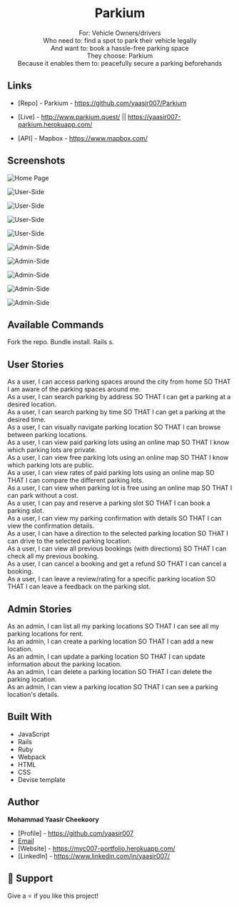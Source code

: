<h1 align="center">Parkium</h1>

<p align="center">
For:  Vehicle Owners/drivers <br>
Who need to: find a spot to park their vehicle legally <br>
And want to: book a hassle-free parking space  <br>
They choose: Parkium <br>
Because it enables them to: peacefully secure a parking beforehands 
</p>

## Links

- [Repo] - Parkium - https://github.com/yaasir007/Parkium

- [Live] - http://www.parkium.quest/ || https://yaasir007-parkium.herokuapp.com/

- [API] - Mapbox - https://www.mapbox.com/

## Screenshots

![Home Page](/screenshots/homepage.png "Home Page")

![User-Side](/screenshots/user/user-homepage.png "User-Side")

![User-Side](/screenshots/user/user-booking.png "User-Side")

![User-Side](/screenshots/user/user-confirmation.png "User-Side")

![User-Side](/screenshots/user/user-feedback.png "User-Side")

![Admin-Side](/screenshots/admin/admin-listedparking.png "Admin-Side")

![Admin-Side](/screenshots/admin/admin-parkingdetails.png "Admin-Side")

![Admin-Side](/screenshots/admin/admin-parkingbooking.png "Admin-Side")

![Admin-Side](/screenshots/admin/admi-parkingreviews.png "Admin-Side") 

![Admin-Side](/screenshots/admin/admin-newlocation.png "Admin-Side")

## Available Commands
Fork the repo.
Bundle install.
Rails s.

## User Stories
As a user, I can access parking spaces around the city from home SO THAT I am aware of the parking spaces around me.<br>
As a user, I can search parking by address SO THAT I can get a parking at a desired location.<br>
As a user, I can search parking by time SO THAT I can get a parking at the desired time.<br>
As a user, I can visually navigate parking location SO THAT I can browse between parking locations.<br>
As a user, I can view paid parking lots using an online map SO THAT I know which parking lots are private.<br>
As a user, I can view free parking lots using an online map SO THAT I know which parking lots are public.<br>
As a user, I can view rates of paid parking lots using an online map SO THAT I can compare the different parking lots.<br>
As a user, I can view when parking lot is free using an online map SO THAT I can park without a cost.<br>
As a user, I can pay and reserve a parking slot SO THAT I can book a parking slot.<br>
As a user, I can view my parking confirmation with details SO THAT I can view the confirmation details.<br>
As a user, I can have a direction to the selected parking location SO THAT I can drive to the selected parking location.<br>
As a user, I can view all previous bookings (with directions) SO THAT  I can check all my previous booking.<br>
As a user, I can cancel a booking and get a refund SO THAT I can cancel a booking.<br>
As a user, I can leave a review/rating for a specific parking location SO THAT I can leave a feedback on the parking slot.<br>
	
## Admin Stories	
As an admin, I can list all my parking locations SO THAT I can see all my parking locations for rent.<br>
As an admin, I can create a parking location SO THAT I can add a new location.	<br>
As an admin, I can update a parking location SO THAT I can update information about the parking location.<br>
As an admin, I can delete a parking location SO THAT I can delete the parking location.<br>
As an admin, I can view a parking location SO THAT I can see a parking location's details.<br>

## Built With
- JavaScript
- Rails
- Ruby
- Webpack
- HTML
- CSS
- Devise template

## Author
**Mohammad Yaasir Cheekoory**

- [Profile] - https://github.com/yaasir007
- [Email](mailto:yaasir1997@gmail.com?subject=Hi "Hi!")
- [Website] - https://myc007-portfolio.herokuapp.com/
- [LinkedIn] - https://www.linkedin.com/in/yaasir007/


## 🤝 Support
Give a ⭐️ if you like this project!
